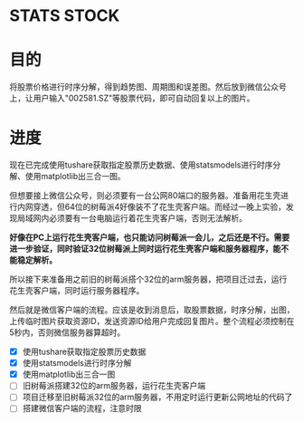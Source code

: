 # STATS STOCK
# 目的
将股票价格进行时序分解，得到趋势图、周期图和误差图。然后放到微信公众号上，让用户输入"002581.SZ"等股票代码，即可自动回复以上的图片。

# 进度
现在已完成使用tushare获取指定股票历史数据、使用statsmodels进行时序分解、使用matplotlib出三合一图。

但想要接上微信公众号，则必须要有一台公网80端口的服务器。准备用花生壳进行内网穿透，但64位的树莓派4好像装不了花生壳客户端。而经过一晚上实验，发现局域网内必须要有一台电脑运行着花生壳客户端，否则无法解析。

**好像在PC上运行花生壳客户端，也只能访问树莓派一会儿，之后还是不行。需要进一步验证，同时验证32位树莓派上同时运行花生壳客户端和服务器程序，能不能稳定解析。**

所以接下来准备用之前旧的树莓派搭个32位的arm服务器，把项目迁过去，运行花生壳客户端，同时运行服务器程序。

然后就是微信客户端的流程。应该是收到消息后，取股票数据，时序分解，出图，上传临时图片获取资源ID，发送资源ID给用户完成回复图片。整个流程必须控制在5秒内，否则微信服务器算超时。

- [x] 使用tushare获取指定股票历史数据
- [x] 使用statsmodels进行时序分解
- [x] 使用matplotlib出三合一图
- [ ] 旧树莓派搭建32位的arm服务器，运行花生壳客户端
- [ ] 项目迁移至旧树莓派32位的arm服务器，不用定时运行更新公网地址的代码了
- [ ] 搭建微信客户端的流程，注意时限

